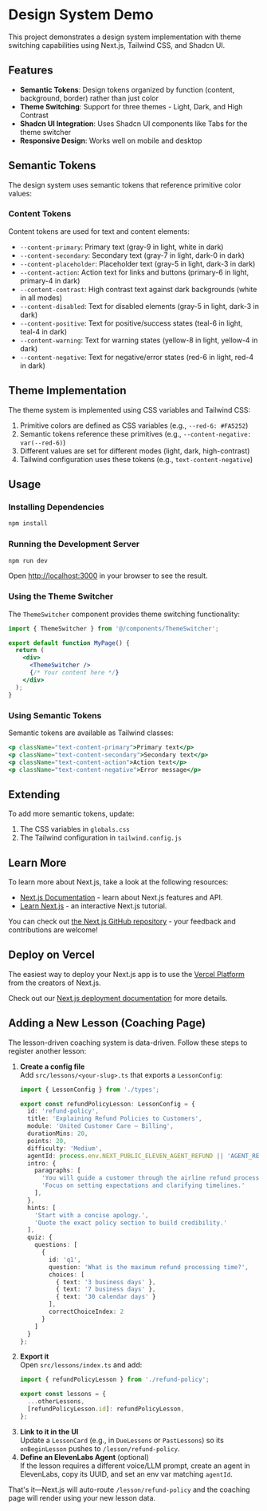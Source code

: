 # Design System Demo

This project demonstrates a design system implementation with theme switching capabilities using Next.js, Tailwind CSS, and Shadcn UI.

## Features

- **Semantic Tokens**: Design tokens organized by function (content, background, border) rather than just color
- **Theme Switching**: Support for three themes - Light, Dark, and High Contrast
- **Shadcn UI Integration**: Uses Shadcn UI components like Tabs for the theme switcher
- **Responsive Design**: Works well on mobile and desktop

## Semantic Tokens

The design system uses semantic tokens that reference primitive color values:

### Content Tokens

Content tokens are used for text and content elements:

- `--content-primary`: Primary text (gray-9 in light, white in dark)
- `--content-secondary`: Secondary text (gray-7 in light, dark-0 in dark)
- `--content-placeholder`: Placeholder text (gray-5 in light, dark-3 in dark)
- `--content-action`: Action text for links and buttons (primary-6 in light, primary-4 in dark)
- `--content-contrast`: High contrast text against dark backgrounds (white in all modes)
- `--content-disabled`: Text for disabled elements (gray-5 in light, dark-3 in dark)
- `--content-positive`: Text for positive/success states (teal-6 in light, teal-4 in dark)
- `--content-warning`: Text for warning states (yellow-8 in light, yellow-4 in dark)
- `--content-negative`: Text for negative/error states (red-6 in light, red-4 in dark)

## Theme Implementation

The theme system is implemented using CSS variables and Tailwind CSS:

1. Primitive colors are defined as CSS variables (e.g., `--red-6: #FA5252`)
2. Semantic tokens reference these primitives (e.g., `--content-negative: var(--red-6)`)
3. Different values are set for different modes (light, dark, high-contrast)
4. Tailwind configuration uses these tokens (e.g., `text-content-negative`)

## Usage

### Installing Dependencies

```bash
npm install
```

### Running the Development Server

```bash
npm run dev
```

Open [http://localhost:3000](http://localhost:3000) in your browser to see the result.

### Using the Theme Switcher

The `ThemeSwitcher` component provides theme switching functionality:

```jsx
import { ThemeSwitcher } from '@/components/ThemeSwitcher';

export default function MyPage() {
  return (
    <div>
      <ThemeSwitcher />
      {/* Your content here */}
    </div>
  );
}
```

### Using Semantic Tokens

Semantic tokens are available as Tailwind classes:

```jsx
<p className="text-content-primary">Primary text</p>
<p className="text-content-secondary">Secondary text</p>
<p className="text-content-action">Action text</p>
<p className="text-content-negative">Error message</p>
```

## Extending

To add more semantic tokens, update:

1. The CSS variables in `globals.css`
2. The Tailwind configuration in `tailwind.config.js`

## Learn More

To learn more about Next.js, take a look at the following resources:

- [Next.js Documentation](https://nextjs.org/docs) - learn about Next.js features and API.
- [Learn Next.js](https://nextjs.org/learn) - an interactive Next.js tutorial.

You can check out [the Next.js GitHub repository](https://github.com/vercel/next.js) - your feedback and contributions are welcome!

## Deploy on Vercel

The easiest way to deploy your Next.js app is to use the [Vercel Platform](https://vercel.com/new?utm_medium=default-template&filter=next.js&utm_source=create-next-app&utm_campaign=create-next-app-readme) from the creators of Next.js.

Check out our [Next.js deployment documentation](https://nextjs.org/docs/app/building-your-application/deploying) for more details.

## Adding a New Lesson (Coaching Page)

The lesson-driven coaching system is data-driven. Follow these steps to register another lesson:

1. **Create a config file**  
   Add `src/lessons/<your-slug>.ts` that exports a `LessonConfig`:
   ```ts
   import { LessonConfig } from './types';

   export const refundPolicyLesson: LessonConfig = {
     id: 'refund-policy',
     title: 'Explaining Refund Policies to Customers',
     module: 'United Customer Care – Billing',
     durationMins: 20,
     points: 20,
     difficulty: 'Medium',
     agentId: process.env.NEXT_PUBLIC_ELEVEN_AGENT_REFUND || 'AGENT_REFUND_POLICY',
     intro: {
       paragraphs: [
         'You will guide a customer through the airline refund process.',
         'Focus on setting expectations and clarifying timelines.'
       ],
     },
     hints: [
       'Start with a concise apology.',
       'Quote the exact policy section to build credibility.'
     ],
     quiz: {
       questions: [
         {
           id: 'q1',
           question: 'What is the maximum refund processing time?',
           choices: [
             { text: '3 business days' },
             { text: '7 business days' },
             { text: '30 calendar days' }
           ],
           correctChoiceIndex: 2
         }
       ]
     }
   };
   ```
2. **Export it**  
   Open `src/lessons/index.ts` and add:
   ```ts
   import { refundPolicyLesson } from './refund-policy';
   
   export const lessons = {
     ...otherLessons,
     [refundPolicyLesson.id]: refundPolicyLesson,
   };
   ```
3. **Link to it in the UI**  
   Update a `LessonCard` (e.g., in `DueLessons` or `PastLessons`) so its `onBeginLesson` pushes to `/lesson/refund-policy`.
4. **Define an ElevenLabs Agent** (optional)  
   If the lesson requires a different voice/LLM prompt, create an agent in ElevenLabs, copy its UUID, and set an env var matching `agentId`.

That's it—Next.js will auto-route `/lesson/refund-policy` and the coaching page will render using your new lesson data.
